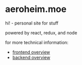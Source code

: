# aeroheim.moe
hi! - personal site for stuff

powered by react, redux, and node

for more technical information:
- [frontend overview](https://aeroheim.moe/blog/behind-aeroheim-moe-intro-frontend)
- [backend overview](https://aeroheim.moe/blog/behind-aeroheim-moe-backend)